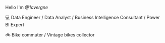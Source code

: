 Hello I'm _@1avergne_ 

💻 Data Engineer / Data Analyst / Business Intelligence Consultant / Power BI Expert

🚲 Bike commuter / Vintage bikes collector 
